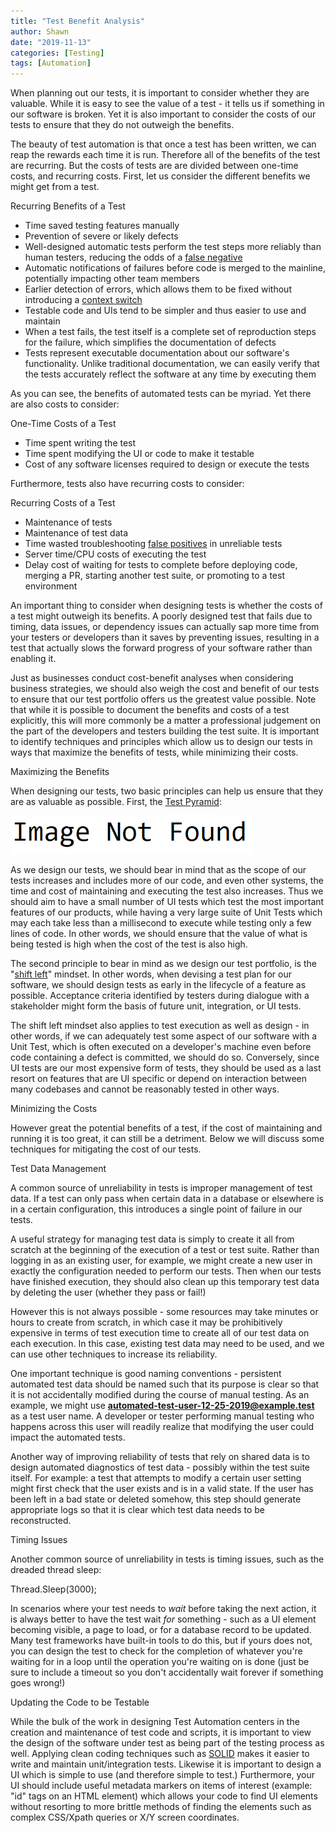 ```yaml
---
title: "Test Benefit Analysis"
author: Shawn
date: "2019-11-13"
categories: [Testing]
tags: [Automation]
---
```


When planning out our tests, it is important to consider whether they are valuable. While it is easy to see the value of a test - it tells us if something in our software is broken. Yet it is also important to consider the costs of our tests to ensure that they do not outweigh the benefits.

The beauty of test automation is that once a test has been written, we can reap the rewards each time it is run. Therefore all of the benefits of the test are recurring. But the costs of tests are are divided between one-time costs, and recurring costs. First, let us consider the different benefits we might get from a test.

Recurring Benefits of a Test

- Time saved testing features manually
- Prevention of severe or likely defects
- Well-designed automatic tests perform the test steps more reliably than human testers, reducing the odds of a [false negative](https://en.wikipedia.org/wiki/False_positives_and_false_negatives#False_negative_error)
- Automatic notifications of failures before code is merged to the mainline, potentially impacting other team members
- Earlier detection of errors, which allows them to be fixed without introducing a [context switch](https://en.wikipedia.org/wiki/Human_multitasking)
- Testable code and UIs tend to be simpler and thus easier to use and maintain
- When a test fails, the test itself is a complete set of reproduction steps for the failure, which simplifies the documentation of defects
- Tests represent executable documentation about our software's functionality. Unlike traditional documentation, we can easily verify that the tests accurately reflect the software at any time by executing them

As you can see, the benefits of automated tests can be myriad. Yet there are also costs to consider:

One-Time Costs of a Test

- Time spent writing the test
- Time spent modifying the UI or code to make it testable
- Cost of any software licenses required to design or execute the tests

Furthermore, tests also have recurring costs to consider:

Recurring Costs of a Test

- Maintenance of tests
- Maintenance of test data
- Time wasted troubleshooting [false positives](https://en.wikipedia.org/wiki/False_positives_and_false_negatives#False_positive_error) in unreliable tests
- Server time/CPU costs of executing the test
- Delay cost of waiting for tests to complete before deploying code, merging a PR, starting another test suite, or promoting to a test environment

An important thing to consider when designing tests is whether the costs of a test might outweigh its benefits. A poorly designed test that fails due to timing, data issues, or dependency issues can actually sap more time from your testers or developers than it saves by preventing issues, resulting in a test that actually slows the forward progress of your software rather than enabling it.

Just as businesses conduct cost-benefit analyses when considering business strategies, we should also weigh the cost and benefit of our tests to ensure that our test portfolio offers us the greatest value possible. Note that while it is possible to document the benefits and costs of a test explicitly, this will more commonly be a matter a professional judgement on the part of the developers and testers building the test suite. It is important to identify techniques and principles which allow us to design our tests in ways that maximize the benefits of tests, while minimizing their costs.

Maximizing the Benefits

When designing our tests, two basic principles can help us ensure that they are as valuable as possible. First, the [Test Pyramid](https://martinfowler.com/bliki/TestPyramid.html):

![](/assets/img/posts/image-not-found.png)

As we design our tests, we should bear in mind that as the scope of our tests increases and includes more of our code, and even other systems, the time and cost of maintaining and executing the test also increases. Thus we should aim to have a small number of UI tests which test the most important features of our products, while having a very large suite of Unit Tests which may each take less than a millisecond to execute while testing only a few lines of code. In other words, we should ensure that the value of what is being tested is high when the cost of the test is also high.

The second principle to bear in mind as we design our test portfolio, is the "[shift left](https://en.wikipedia.org/wiki/Shift-left_testing)" mindset. In other words, when devising a test plan for our software, we should design tests as early in the lifecycle of a feature as possible. Acceptance criteria identified by testers during dialogue with a stakeholder might form the basis of future unit, integration, or UI tests.

The shift left mindset also applies to test execution as well as design - in other words, if we can adequately test some aspect of our software with a Unit Test, which is often executed on a developer's machine even before code containing a defect is committed, we should do so. Conversely, since UI tests are our most expensive form of tests, they should be used as a last resort on features that are UI specific or depend on interaction between many codebases and cannot be reasonably tested in other ways.

Minimizing the Costs

However great the potential benefits of a test, if the cost of maintaining and running it is too great, it can still be a detriment. Below we will discuss some techniques for mitigating the cost of our tests.

Test Data Management

A common source of unreliability in tests is improper management of test data. If a test can only pass when certain data in a database or elsewhere is in a certain configuration, this introduces a single point of failure in our tests.

A useful strategy for managing test data is simply to create it all from scratch at the beginning of the execution of a test or test suite. Rather than logging in as an existing user, for example, we might create a new user in exactly the configuration needed to perform our tests. Then when our tests have finished execution, they should also clean up this temporary test data by deleting the user (whether they pass or fail!)

However this is not always possible - some resources may take minutes or hours to create from scratch, in which case it may be prohibitively expensive in terms of test execution time to create all of our test data on each execution. In this case, existing test data may need to be used, and we can use other techniques to increase its reliability.

One important technique is good naming conventions - persistent automated test data should be named such that its purpose is clear so that it is not accidentally modified during the course of manual testing. As an example, we might use **automated-test-user-12-25-2019@example.test** as a test user name. A developer or tester performing manual testing who happens across this user will readily realize that modifying the user could impact the automated tests.

Another way of improving reliability of tests that rely on shared data is to design automated diagnostics of test data - possibly within the test suite itself. For example: a test that attempts to modify a certain user setting might first check that the user exists and is in a valid state. If the user has been left in a bad state or deleted somehow, this step should generate appropriate logs so that it is clear which test data needs to be reconstructed.

Timing Issues

Another common source of unreliability in tests is timing issues, such as the dreaded thread sleep:

Thread.Sleep(3000);

In scenarios where your test needs to _wait_ before taking the next action, it is always better to have the test wait _for_ something - such as a UI element becoming visible, a page to load, or for a database record to be updated. Many test frameworks have built-in tools to do this, but if yours does not, you can design the test to check for the completion of whatever you're waiting for in a loop until the operation you're waiting on is done (just be sure to include a timeout so you don't accidentally wait forever if something goes wrong!)

Updating the Code to be Testable

While the bulk of the work in designing Test Automation centers in the creation and maintenance of test code and scripts, it is important to view the design of the software under test as being part of the testing process as well. Applying clean coding techniques such as [SOLID](https://en.wikipedia.org/wiki/SOLID) makes it easier to write and maintain unit/integration tests. Likewise it is important to design a UI which is simple to use (and therefore simple to test.) Furthermore, your UI should include useful metadata markers on items of interest (example: "id" tags on an HTML element) which allows your code to find UI elements without resorting to more brittle methods of finding the elements such as complex CSS/Xpath queries or X/Y screen coordinates.

